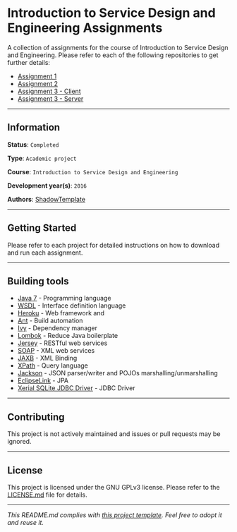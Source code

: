 # Introduction to Service Design and Engineering Assignments

A collection of assignments for the course of Introduction to Service Design 
and Engineering. Please refer to each of the following repositories to get 
further details:
* [Assignment 1](https://github.com/ShadowTemplate/introsde-2016-assignment-1)
* [Assignment 2](https://github.com/ShadowTemplate/introsde-2016-assignment-2)
* [Assignment 3 - Client](https://github.com/ShadowTemplate/introsde-2016-assignment-3-client) 
* [Assignment 3 - Server](https://github.com/ShadowTemplate/introsde-2016-assignment-3-server)

---
## Information

**Status**: `Completed`

**Type**: `Academic project`

**Course**: `Introduction to Service Design and Engineering`

**Development year(s)**: `2016`

**Authors**: [ShadowTemplate](https://github.com/ShadowTemplate)

---
## Getting Started

Please refer to each project for detailed instructions on how to download 
and run each assignment.

---
## Building tools

* [Java 7](http://www.oracle.com/technetwork/java/javase/downloads/jre7-downloads-1880261.html) - 
Programming language
* [WSDL](https://www.w3.org/TR/wsdl/) - Interface definition language
* [Heroku](https://www.heroku.com/) - Web framework and 
* [Ant](https://ant.apache.org/) - Build automation
* [Ivy](https://ant.apache.org/ivy/) - Dependency manager
* [Lombok](https://projectlombok.org/) - Reduce Java boilerplate
* [Jersey](https://jersey.github.io/) - RESTful web services
* [SOAP](https://www.w3.org/TR/soap/) - XML web services
* [JAXB](http://www.oracle.com/technetwork/articles/javase/index-140168.html) - 
XML Binding 
* [XPath](https://www.w3.org/TR/xpath-30/) - Query language 
* [Jackson](http://jackson.codehaus.org/Home) - JSON parser/writer and POJOs 
marshalling/unmarshalling
* [EclipseLink](https://www.eclipse.org/eclipselink/) - JPA
* [Xerial SQLite JDBC Driver](https://github.com/xerial/sqlite-jdbc) - JDBC 
Driver

---
## Contributing

This project is not actively maintained and issues or pull requests may be 
ignored.

---
## License

This project is licensed under the GNU GPLv3 license.
Please refer to the [LICENSE.md](LICENSE.md) file for details.

---
*This README.md complies with [this project template](
https://github.com/ShadowTemplate/project-template). Feel free to adopt it
and reuse it.*
